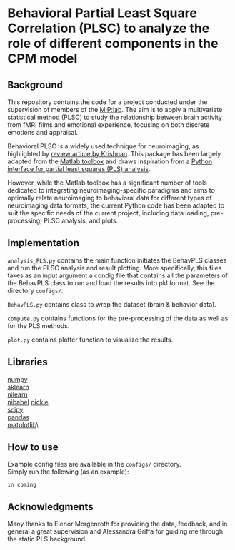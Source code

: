 # Behavioral Partial Least Square Correlation (PLSC) to analyze the role of different components in the CPM model

## Background

This repository contains the code  for a project conducted under the supervision of members of the [MIP:lab](https://miplab.epfl.ch/).
The aim is to apply a multivariate statistical method (PLSC) to study the relationship between brain activity from fMRI films and emotional experience, focusing on both discrete emotions and appraisal.  

Behavioral PLSC is a widely used technique for neuroimaging, as highlighted by [review article by Krishnan](https://pubmed.ncbi.nlm.nih.gov/20656037/). This package has been largely adapted from the [Matlab toolbox](https://github.com/valkebets/myPLS-1) and draws inspiration from a [Python interface for partial least squares (PLS) analysis](https://github.com/valkebets/myPLS-1).

However, while the Matlab toolbox has a significant number of tools dedicated to integrating neuroimaging-specific paradigms and aims to optimally relate neuroimaging to behavioral data for different types of neuroimaging data formats, the current Python code has been adapted to suit the specific needs of the current project, including data loading, pre-processing, PLSC analysis, and plots. 

## Implementation
`analysis_PLS.py` contains the main function initiates the BehavPLS classes and run the PLSC analysis and result plotting. More specifically, this files takes as an input argument a condig file that contains all the parameters of the BehavPLS class to run and load the results into pkl format. See the directory `configs/`. 

`BehavPLS.py` contains class  to wrap the dataset (brain & behavior data). 

`compute.py` contains functions for the pre-processing of the data as well as for the PLS methods.

`plot.py` contains plotter function to visualize the results.

## Libraries
[numpy](https://numpy.org/)\
[sklearn](https://scikit-learn.org/stable/)\
[nilearn](https://nilearn.github.io/stable/index.html)\
[nibabel](https://nipy.org/nibabel/)
[pickle](https://docs.python.org/3/library/pickle.html)\
[scipy](https://scipy.org/)\
[pandas](https://pandas.pydata.org/)\
[matplotlib](https://matplotlib.org/stable/api/_as_gen/matplotlib.pyplot.plot.html)\

## How to use
Example config files are available in the `configs/` directory.\
Simply run the following (as an example):
```
in coming
```
## Acknowledgments
Many thanks to Elenor Morgenroth for providing the data, feedback, and in general a great supervision and Alessandra Griffa for guiding me through the static PLS background.

